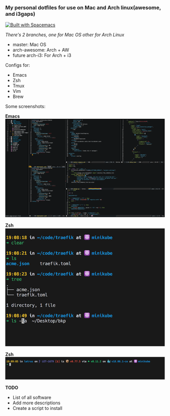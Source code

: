 ### My personal dotfiles for use on Mac and Arch linux(awesome, and i3gaps)
[![Built with Spacemacs](https://cdn.rawgit.com/syl20bnr/spacemacs/442d025779da2f62fc86c2082703697714db6514/assets/spacemacs-badge.svg)](http://spacemacs.org)

*There's 2 branches, one for Mac OS other for Arch Linux*
 - master: Mac OS
 - arch-awesome: Arch + AW
 - future arch-i3: For Arch + i3

Configs for:

 - Emacs
 - Zsh
 - Tmux
 - Vim
 - Brew

Some screenshots:

**Emacs**
![Emacs](images/emacs.png)

**Zsh**
![Zsh](images/zsh-tree.png)


**Zsh**
![Zsh](images/zsh-icons.png)


**TODO**

 - List of all software
 - Add more descriptions
 - Create a script to install

<!--  LocalWords:  Configs
 -->
